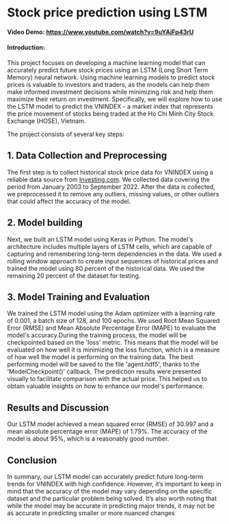 # **Stock price prediction using LSTM**
#### **Video Demo**:  <https://www.youtube.com/watch?v=9uYAjFp43rU>
#### **Introduction**:

This project focuses on developing a machine learning model that can accurately predict future stock prices using an LSTM (Long Short Term Memory) neural network. Using machine learning models to predict stock prices is valuable to investors and traders, as the models can help them make informed investment decisions while minimizing risk and help them maximize their return on investment. Specifically, we will explore how to use the LSTM model to predict the VNINDEX - a market index that represents the price movement of stocks being traded at the Ho Chi Minh City Stock Exchange (HOSE), Vietnam.

The project consists of several key steps:

## 1. Data Collection and Preprocessing
The first step is to collect historical stock price data for VNINDEX using a reliable data source from <a href="https://www.investing.com/">Investing.com</a>. We collected data covering the period from January 2003 to September 2022. After the data is collected, we preprocessed it to remove any outliers, missing values, or other outliers that could affect the accuracy of the model.

## 2. Model building
Next, we built an LSTM model using Keras in Python. The model's architecture includes multiple layers of LSTM cells, which are capable of capturing and remembering long-term dependencies in the data. We used a rolling window approach to create input sequences of historical prices and trained the model using 80 percent of the historical data. We used the remaining 20 percent of the dataset for testing.

## 3. Model Training and Evaluation
We trained the LSTM model using the Adam optimizer with a learning rate of 0.001, a batch size of 128, and 100 epochs. We used Root Mean Squared Error (RMSE) and Mean Absolute Percentage Error (MAPE) to evaluate the model's accuracy.During the training process, the model will be checkpointed based on the 'loss' metric. This means that the model will be evaluated on how well it is minimizing the loss function, which is a measure of how well the model is performing on the training data. The best performing model will be saved to the file 'agent.hdf5', thanks to the 'ModelCheckpoint()' callback. The prediction results were presented visually to facilitate comparison with the actual price. This helped us to obtain valuable insights on how to enhance our model's performance.

## Results and Discussion
Our LSTM model achieved a mean squared error (RMSE) of 30.997 and a mean absolute percentage error (MAPE) of 1.79%. The accuracy of the model is about 95%, which is a reasonably good number.


## Conclusion
In summary, our LSTM model can accurately predict future long-term trends for VNINDEX with high confidence. However, it’s important to keep in mind that the accuracy of the model may vary depending on the specific dataset and the particular problem being solved. It’s also worth noting that while the model may be accurate in predicting major trends, it may not be as accurate in predicting smaller or more nuanced changes